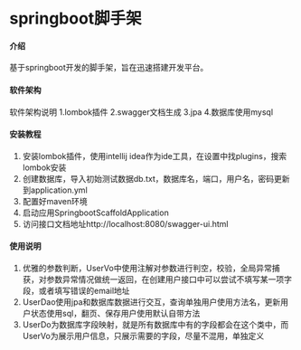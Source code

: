 # springboot脚手架

#### 介绍
基于springboot开发的脚手架，旨在迅速搭建开发平台。

#### 软件架构

软件架构说明
1.lombok插件
2.swagger文档生成
3.jpa
4.数据库使用mysql

#### 安装教程

1.  安装lombok插件，使用intellij idea作为ide工具，在设置中找plugins，搜索lombok安装
2.  创建数据库，导入初始测试数据db.txt，数据库名，端口，用户名，密码更新到application.yml
3.  配置好maven环境
3.  启动应用SpringbootScaffoldApplication
4.  访问接口文档地址http://localhost:8080/swagger-ui.html

#### 使用说明

1.  优雅的参数判断，UserVo中使用注解对参数进行判空，校验，全局异常捕获，对参数异常情况做统一返回，在创建用户接口中可以尝试不填写某一项字段，或者填写错误的email地址
2.  UserDao使用jpa和数据库数据进行交互，查询单独用户使用方法名，更新用户状态使用sql，翻页、保存用户使用默认自带方法
3.  UserDo为数据库字段映射，就是所有数据库中有的字段都会在这个类中，而UserVo为展示用户信息，只展示需要的字段，尽量不混用，单独定义
